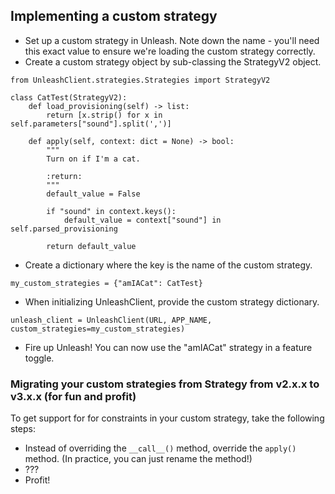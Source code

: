 ## Implementing a custom strategy

* Set up a custom strategy in Unleash.  Note down the name - you'll need this exact value to ensure we're loading the custom strategy correctly.
* Create a custom strategy object by sub-classing the StrategyV2 object. 

```
from UnleashClient.strategies.Strategies import StrategyV2

class CatTest(StrategyV2):
    def load_provisioning(self) -> list:
        return [x.strip() for x in self.parameters["sound"].split(',')]

    def apply(self, context: dict = None) -> bool:
        """
        Turn on if I'm a cat.

        :return:
        """
        default_value = False

        if "sound" in context.keys():
            default_value = context["sound"] in self.parsed_provisioning

        return default_value
```

* Create a dictionary where the key is the name of the custom strategy.

```
my_custom_strategies = {"amIACat": CatTest}
```

* When initializing UnleashClient, provide the custom strategy dictionary.

```
unleash_client = UnleashClient(URL, APP_NAME, custom_strategies=my_custom_strategies)
```

* Fire up Unleash! You can now use the "amIACat" strategy in a feature toggle.

### Migrating your custom strategies from Strategy from v2.x.x to v3.x.x (for fun and profit)
To get support for for constraints in your custom strategy, take the following steps:

- Instead of overriding the `__call__()` method, override the `apply()` method.  (In practice, you can just rename the method!)
- ???
- Profit!
